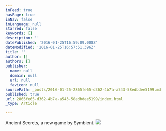 ```yaml
---
inFeed: true
hasPage: true
inNav: false
inLanguage: null
starred: false
keywords: []
description: ''
datePublished: '2016-01-25T16:59:09.008Z'
dateModified: '2016-01-25T16:57:51.396Z'
title: ''
author: []
authors: []
publisher:
  name: null
  domain: null
  url: null
  favicon: null
sourcePath: _posts/2016-01-25-2865fe65-d362-4b7a-a543-58edbdee5199.md
published: true
url: 2865fe65-d362-4b7a-a543-58edbdee5199/index.html
_type: Article

---
```

Ancient Secrets, a new game by Symbient.
![](https://the-grid-user-content.s3-us-west-2.amazonaws.com/c73f69f8-1cd0-48d4-87dc-b8cab31ec576.png)